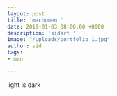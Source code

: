 ```yaml
---
layout: post
title: 'machomen '
date: 2019-01-03 08:00:00 +0000
description: 'sidart '
image: "/uploads/portfolio 1.jpg"
author: sid
tags:
- man

---
```

light is dark